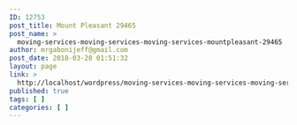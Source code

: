 ```yaml
---
ID: 12753
post_title: Mount Pleasant 29465
post_name: >
  moving-services-moving-services-moving-services-mountpleasant-29465
author: mrgabonijeff@gmail.com
post_date: 2018-03-28 01:51:32
layout: page
link: >
  http://localhost/wordpress/moving-services-moving-services-moving-services-mountpleasant-29465/
published: true
tags: [ ]
categories: [ ]
---
```

